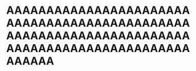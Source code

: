 # AAAAAAAAAAAAAAAAAAAAAAAAAAAAAAAAAAAAAAAAAAAAAAAAAAAAAAAAAAAAAAAAAAAAAAAAAAAAAAAAAAAAAAAAAAAAAAAAAA
